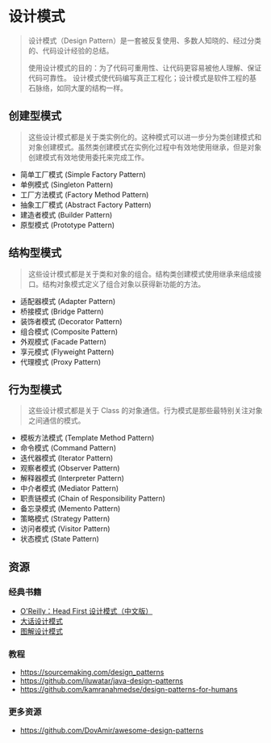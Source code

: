 # 设计模式

> 设计模式（Design Pattern）是一套被反复使用、多数人知晓的、经过分类的、代码设计经验的总结。
>
> 使用设计模式的目的：为了代码可重用性、让代码更容易被他人理解、保证代码可靠性。 设计模式使代码编写真正工程化；设计模式是软件工程的基石脉络，如同大厦的结构一样。

## 创建型模式

> 这些设计模式都是关于类实例化的。这种模式可以进一步分为类创建模式和对象创建模式。虽然类创建模式在实例化过程中有效地使用继承，但是对象创建模式有效地使用委托来完成工作。

- 简单工厂模式 (Simple Factory Pattern)
- 单例模式 (Singleton Pattern)
- 工厂方法模式 (Factory Method Pattern)
- 抽象工厂模式 (Abstract Factory Pattern)
- 建造者模式 (Builder Pattern)
- 原型模式 (Prototype Pattern)

## 结构型模式

> 这些设计模式都是关于类和对象的组合。结构类创建模式使用继承来组成接口。结构对象模式定义了组合对象以获得新功能的方法。

- 适配器模式 (Adapter Pattern)
- 桥接模式 (Bridge Pattern)
- 装饰者模式 (Decorator Pattern)
- 组合模式 (Composite Pattern)
- 外观模式 (Facade Pattern)
- 享元模式 (Flyweight Pattern)
- 代理模式 (Proxy Pattern)

## 行为型模式

> 这些设计模式都是关于 Class 的对象通信。行为模式是那些最特别关注对象之间通信的模式。

- 模板方法模式 (Template Method Pattern)
- 命令模式 (Command Pattern)
- 迭代器模式 (Iterator Pattern)
- 观察者模式 (Observer Pattern)
- 解释器模式 (Interpreter Pattern)
- 中介者模式 (Mediator Pattern)
- 职责链模式 (Chain of Responsibility Pattern)
- 备忘录模式 (Memento Pattern)
- 策略模式 (Strategy Pattern)
- 访问者模式 (Visitor Pattern)
- 状态模式 (State Pattern)

## 资源

### 经典书籍

- [O'Reilly：Head First 设计模式（中文版）](https://item.jd.com/10100236.html)
- [大话设计模式](https://item.jd.com/10079261.html)
- [图解设计模式](https://item.jd.com/12019365.html)

### 教程

- https://sourcemaking.com/design_patterns
- https://github.com/iluwatar/java-design-patterns
- https://github.com/kamranahmedse/design-patterns-for-humans

### 更多资源

- https://github.com/DovAmir/awesome-design-patterns

